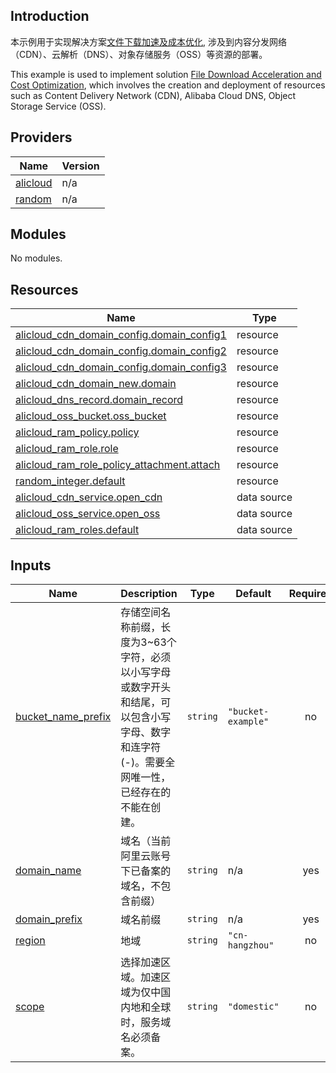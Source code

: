 ## Introduction
<!-- DOCS_DESCRIPTION_CN -->
本示例用于实现解决方案[文件下载加速及成本优化](https://www.aliyun.com/solution/tech-solution/fdaaco), 涉及到内容分发网络（CDN）、云解析（DNS）、对象存储服务（OSS）等资源的部署。
<!-- DOCS_DESCRIPTION_CN -->

<!-- DOCS_DESCRIPTION_EN -->
This example is used to implement solution [File Download Acceleration and Cost Optimization](https://www.aliyun.com/solution/tech-solution/fdaaco), which involves the creation and deployment of resources such as Content Delivery Network (CDN), Alibaba Cloud DNS, Object Storage Service (OSS).
<!-- DOCS_DESCRIPTION_EN -->

<!-- BEGIN_TF_DOCS -->
## Providers

| Name | Version |
|------|---------|
| <a name="provider_alicloud"></a> [alicloud](#provider\_alicloud) | n/a |
| <a name="provider_random"></a> [random](#provider\_random) | n/a |

## Modules

No modules.

## Resources

| Name | Type |
|------|------|
| [alicloud_cdn_domain_config.domain_config1](https://registry.terraform.io/providers/aliyun/alicloud/latest/docs/resources/cdn_domain_config) | resource |
| [alicloud_cdn_domain_config.domain_config2](https://registry.terraform.io/providers/aliyun/alicloud/latest/docs/resources/cdn_domain_config) | resource |
| [alicloud_cdn_domain_config.domain_config3](https://registry.terraform.io/providers/aliyun/alicloud/latest/docs/resources/cdn_domain_config) | resource |
| [alicloud_cdn_domain_new.domain](https://registry.terraform.io/providers/aliyun/alicloud/latest/docs/resources/cdn_domain_new) | resource |
| [alicloud_dns_record.domain_record](https://registry.terraform.io/providers/aliyun/alicloud/latest/docs/resources/dns_record) | resource |
| [alicloud_oss_bucket.oss_bucket](https://registry.terraform.io/providers/aliyun/alicloud/latest/docs/resources/oss_bucket) | resource |
| [alicloud_ram_policy.policy](https://registry.terraform.io/providers/aliyun/alicloud/latest/docs/resources/ram_policy) | resource |
| [alicloud_ram_role.role](https://registry.terraform.io/providers/aliyun/alicloud/latest/docs/resources/ram_role) | resource |
| [alicloud_ram_role_policy_attachment.attach](https://registry.terraform.io/providers/aliyun/alicloud/latest/docs/resources/ram_role_policy_attachment) | resource |
| [random_integer.default](https://registry.terraform.io/providers/hashicorp/random/latest/docs/resources/integer) | resource |
| [alicloud_cdn_service.open_cdn](https://registry.terraform.io/providers/aliyun/alicloud/latest/docs/data-sources/cdn_service) | data source |
| [alicloud_oss_service.open_oss](https://registry.terraform.io/providers/aliyun/alicloud/latest/docs/data-sources/oss_service) | data source |
| [alicloud_ram_roles.default](https://registry.terraform.io/providers/aliyun/alicloud/latest/docs/data-sources/ram_roles) | data source |

## Inputs

| Name | Description | Type | Default | Required |
|------|-------------|------|---------|:--------:|
| <a name="input_bucket_name_prefix"></a> [bucket\_name\_prefix](#input\_bucket\_name\_prefix) | 存储空间名称前缀，长度为3~63个字符，必须以小写字母或数字开头和结尾，可以包含小写字母、数字和连字符(-)。需要全网唯一性，已经存在的不能在创建。 | `string` | `"bucket-example"` | no |
| <a name="input_domain_name"></a> [domain\_name](#input\_domain\_name) | 域名（当前阿里云账号下已备案的域名，不包含前缀） | `string` | n/a | yes |
| <a name="input_domain_prefix"></a> [domain\_prefix](#input\_domain\_prefix) | 域名前缀 | `string` | n/a | yes |
| <a name="input_region"></a> [region](#input\_region) | 地域 | `string` | `"cn-hangzhou"` | no |
| <a name="input_scope"></a> [scope](#input\_scope) | 选择加速区域。加速区域为仅中国内地和全球时，服务域名必须备案。 | `string` | `"domestic"` | no |
<!-- END_TF_DOCS -->